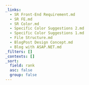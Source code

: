 ```yaml
---
_links:
  - SR Front-End Requirement.md
  - SR FE.md
  - SR Color.md
  - Specific Color Suggestions 2.md
  - Specific Color Suggestions 1.md
  - File Structure.md
  - BlogPost Design Concept.md
  - Blog with ASAP.NET.md
_filters: []
_contexts: []
_sort:
  field: rank
  asc: false
  group: false
---
```

